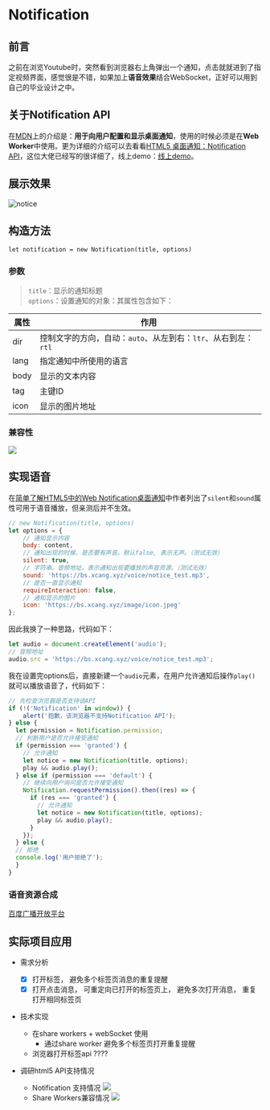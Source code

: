 # Notification
## 前言

之前在浏览Youtube时，突然看到浏览器右上角弹出一个通知，点击就就进到了指定视频界面，感觉很是不错，如果加上**语音效果**结合WebSocket，正好可以用到自己的毕业设计之中。

## 关于Notification API

在[MDN](https://developer.mozilla.org/zh-CN/docs/Web/API/notification)上的介绍是：**用于向用户配置和显示桌面通知**，使用的时候必须是在**Web Worker**中使用。更为详细的介绍可以去看看[HTML5 桌面通知：Notification API](https://juejin.im/post/59ed37f5f265da431e15eaac)，这位大佬已经写的很详细了，线上demo：[线上demo](https://bs.xcang.xyz/notice/)。

## 展示效果

![notice](https://user-gold-cdn.xitu.io/2019/3/8/1695b577f57742fd?w=828&h=222&f=png&s=70197)

## 构造方法

`let notification = new Notification(title, options)`
### 参数
> `title`：显示的通知标题  
> `options`：设置通知的对象：其属性包含如下：  

 属性 | 作用
 ---------| -------------
 dir | 控制文字的方向，自动：`auto`、从左到右：`ltr`、从右到左：`rtl`
 lang | 指定通知中所使用的语言
 body | 显示的文本内容
 tag | 主键ID
 icon | 显示的图片地址
### 兼容性


![](https://user-gold-cdn.xitu.io/2019/3/8/1695b8c80bdbe2eb?w=2078&h=228&f=png&s=52227)

## 实现语音

在[简单了解HTML5中的Web Notification桌面通知](https://www.zhangxinxu.com/wordpress/2016/07/know-html5-web-notification/)中作者列出了`silent`和`sound`属性可用于语音播放，但亲测后并不生效。
```javascript
// new Notification(title, options)
let options = {
    // 通知显示内容
    body: content, 
    // 通知出现的时候，是否要有声音。默认false, 表示无声。（测试无效）
    silent: true,
    // 字符串。音频地址。表示通知出现要播放的声音资源。（测试无效）
    sound: 'https://bs.xcang.xyz/voice/notice_test.mp3', 
    // 是否一直显示通知
    requireInteraction: false,
    // 通知显示的图片
    icon: 'https://bs.xcang.xyz/image/icon.jpeg'
};
```
因此我换了一种思路，代码如下：
```javascript
let audio = document.createElement('audio');
// 音频地址
audio.src = 'https://bs.xcang.xyz/voice/notice_test.mp3';
```
我在设置完options后，直接新建一个`audio`元素，在用户允许通知后操作`play()`就可以播放语音了，代码如下：
```javascript
// 先检查浏览器是否支持该API
if (!('Notification' in window)) {
    alert('抱歉，该浏览器不支持Notification API');
} else {
  let permission = Notification.permission;
  // 判断用户是否允许接受通知
  if (permission === 'granted') {
    // 允许通知
    let notice = new Notification(title, options);
    play && audio.play();
  } else if (permission === 'default') {
    // 继续向用户询问是否允许接受通知
    Notification.requestPermission().then((res) => {
      if (res === 'granted') {
    	// 允许通知
    	let notice = new Notification(title, options);
        play && audio.play();
      }
    });
  } else {
  // 拒绝
  console.log('用户拒绝了');
  }
}
```
### 语音资源合成
[百度广播开放平台](https://developer.baidu.com/vcast)

## 实际项目应用
* 需求分析
  * [x] 打开标签， 避免多个标签页消息的重复提醒
  * [x] 打开点击消息， 可重定向已打开的标签页上， 避免多次打开消息， 重复打开相同标签页

* 技术实现 
  * 在share workers + webSocket 使用
    * 通过share worker 避免多个标签页打开重复提醒
  * 浏览器打开标签api ????

* 调研html5 API支持情况
  * Notification 支持情况
  ![](https://picgoimg.oss-cn-beijing.aliyuncs.com/20200313103139.png)
  * Share Workers兼容情况
  ![](https://picgoimg.oss-cn-beijing.aliyuncs.com/20200313103427.png)

